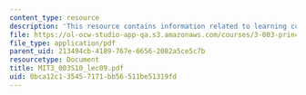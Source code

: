 ```yaml
---
content_type: resource
description: 'This resource contains information related to learning curves. '
file: https://ol-ocw-studio-app-qa.s3.amazonaws.com/courses/3-003-principles-of-engineering-practice-spring-2010/0bca12c135457171bb56511be51319fd_MIT3_003S10_lec09.pdf
file_type: application/pdf
parent_uid: 213494cb-4189-767e-6656-2082a5ce5c7b
resourcetype: Document
title: MIT3_003S10_lec09.pdf
uid: 0bca12c1-3545-7171-bb56-511be51319fd
---
```

